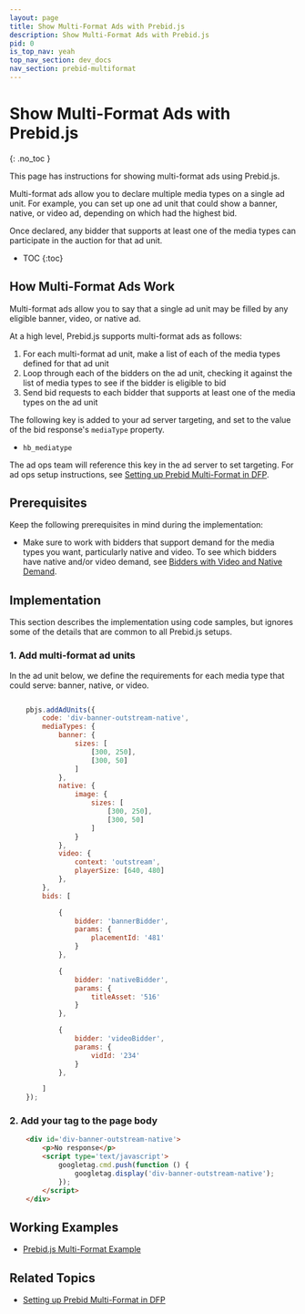 ```yaml
---
layout: page
title: Show Multi-Format Ads with Prebid.js
description: Show Multi-Format Ads with Prebid.js
pid: 0
is_top_nav: yeah
top_nav_section: dev_docs
nav_section: prebid-multiformat
---
```


<div class="bs-docs-section" markdown="1">

# Show Multi-Format Ads with Prebid.js
{: .no_toc }

This page has instructions for showing multi-format ads using Prebid.js.

Multi-format ads allow you to declare multiple media types on a single ad unit.  For example, you can set up one ad unit that could show a banner, native, or video ad, depending on which had the highest bid. 

Once declared, any bidder that supports at least one of the media types can participate in the auction for that ad unit.

* TOC
{:toc}

## How Multi-Format Ads Work

Multi-format ads allow you to say that a single ad unit may be filled by any eligible banner, video, or native ad.

At a high level, Prebid.js supports multi-format ads as follows:

1. For each multi-format ad unit, make a list of each of the media types defined for that ad unit
2. Loop through each of the bidders on the ad unit, checking it against the list of media types to see if the bidder is eligible to bid
3. Send bid requests to each bidder that supports at least one of the media types on the ad unit

The following key is added to your ad server targeting, and set to the value of the bid response's `mediaType` property.

+ `hb_mediatype`

The ad ops team will reference this key in the ad server to set targeting.  For ad ops setup instructions, see [Setting up Prebid Multi-Format in DFP]({{site.baseurl}}/adops/setting-up-prebid-multiformat-in-dfp.html).

## Prerequisites

Keep the following prerequisites in mind during the implementation:

+ Make sure to work with bidders that support demand for the media types you want, particularly native and video.  To see which bidders have native and/or video demand, see [Bidders with Video and Native Demand](#bidders-with-video-and-native-demand).

## Implementation

This section describes the implementation using code samples, but ignores some of the details that are common to all Prebid.js setups.

### 1. Add multi-format ad units

In the ad unit below, we define the requirements for each media type that could serve: banner, native, or video.

```javascript

    pbjs.addAdUnits({
        code: 'div-banner-outstream-native',
        mediaTypes: {
            banner: {
                sizes: [
                    [300, 250],
                    [300, 50]
                ]
            },
            native: {
                image: {
                    sizes: [
                        [300, 250],
                        [300, 50]
                    ]
                }
            },
            video: {
                context: 'outstream',
                playerSize: [640, 480]
            },
        },
        bids: [

            {
                bidder: 'bannerBidder',
                params: {
                    placementId: '481'
                }
            },

            {
                bidder: 'nativeBidder',
                params: {
                    titleAsset: '516'
                }
            },

            {
                bidder: 'videoBidder',
                params: {
                    vidId: '234'
                }
            },

        ]
    });
```

### 2. Add your tag to the page body

```html
    <div id='div-banner-outstream-native'>
        <p>No response</p>
        <script type='text/javascript'>
            googletag.cmd.push(function () {
                googletag.display('div-banner-outstream-native');
            });
        </script>
    </div>
```

## Working Examples

+ [Prebid.js Multi-Format Example]({{site.baseurl}}/dev-docs/examples/multiformat-example.html)

## Related Topics

+ [Setting up Prebid Multi-Format in DFP]({{site.baseurl}}/adops/setting-up-prebid-multiformat-in-dfp.html)

</div>
